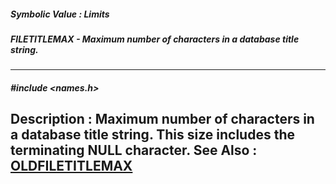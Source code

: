 ##### Symbolic Value : Limits
##### FILETITLEMAX - Maximum number of characters in a database title string.
---
##### #include <names.h>
**Description :**
Maximum number of characters in a database title string.  This size includes 
the terminating NULL character.
**See Also :**
[OLDFILETITLEMAX](D:/md_files/OLDFILETITLEMAX.md)
---
